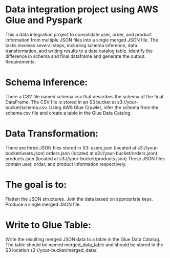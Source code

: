 # Data integration project using AWS Glue and Pyspark
This a data integration project to consolidate user, order, and product information from multiple JSON files into a single merged JSON file. The tasks involves several steps, including schema inference, data transformation, and writing results to a data catalog table. Identify the difference in schema and final dataframe and generate the output. 
Requirements:

# Schema Inference:

There a CSV file named schema.csv that describes the schema of the final DataFrame. The CSV file is stored in an S3 bucket at s3://your-bucket/schema.csv. Using AWS Glue Crawler, infer the schema from the schema.csv file and create a table in the Glue Data Catalog.

# Data Transformation:

There are three JSON files stored in S3: users.json (located at s3://your-bucket/users.json) orders.json (located at s3://your-bucket/orders.json) products.json (located at s3://your-bucket/products.json) These JSON files contain user, order, and product information respectively.

# The goal is to:

Flatten the JSON structures. Join the data based on appropriate keys. Produce a single merged JSON file.

# Write to Glue Table:

Write the resulting merged JSON data to a table in the Glue Data Catalog. The table should be named merged_data_table and should be stored in the S3 location s3://your-bucket/merged_data/.

